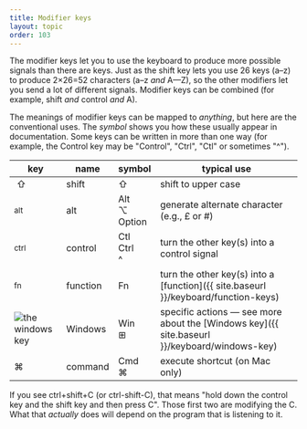 ```yaml
---
title: Modifier keys
layout: topic
order: 103
---
```


The modifier keys let you to use the keyboard to produce more possible signals
than there are keys. Just as the shift key lets you use 26 keys (a–z) to
produce 2×26=52 characters (a–z _and_ A—Z), so the other modifiers let you send
a lot of different signals. Modifier keys can be combined (for example, shift
*and* control *and* A).

The meanings of modifier keys can be mapped to _anything_, but here are the
conventional uses. The _symbol_ shows you how these usually appear in
documentation. Some keys can be written in more than one way (for example, the
Control key may be "Control", "Ctrl", "Ctl" or sometimes "^").

| key      | name      | symbol  | typical use               |
| -------- | -------- | ------- | -------------------------------------- |
| <span class="key">&nbsp;⇧&nbsp;</span> | shift    | ⇧       | shift to upper case                        |
| <span class="key"><sub>alt</sub></span> | alt      | Alt <br>⌥ <br> Option  | generate alternate character (e.g., £ or #)    |
| <span class="key"><sub>ctrl</sub></span>   | control  | Ctl <br> Ctrl <br> ^ | turn the other key(s) into a control signal   |
| <span class="key"><sub>fn</sub></span>  | function | Fn      | turn the other key(s) into a [function]({{ site.baseurl }}/keyboard/function-keys) |
| <img class="key" src="{{ site.baseurl }}/images/key-windows.svg" alt="the windows key">  | Windows  | Win  <br> ⊞  | specific actions — see more about the [Windows key]({{ site.baseurl }}/keyboard/windows-key)   |
| <span class="key">⌘</span>   | command  | Cmd <br> ⌘       | execute shortcut (on Mac only) |

If you see ctrl+shift+C (or ctrl-shift-C), that means "hold down the control
key and the shift key and then press C". Those first two are modifying the C.
What that _actually_ does will depend on the program that is listening to it.

